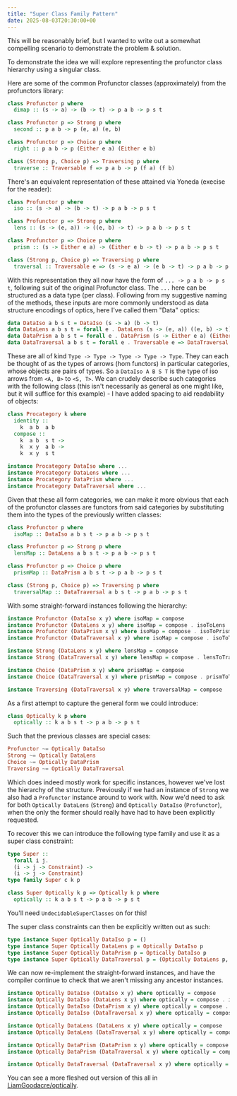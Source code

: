 ```yaml
---
title: "Super Class Family Pattern"
date: 2025-08-03T20:30:00+00
---
```


This will be reasonably brief, but I wanted to write out a somewhat compelling
scenario to demonstrate the problem & solution.

To demonstrate the idea we will explore representing the profunctor class
hierarchy using a singular class.

Here are some of the common Profunctor classes (approximately) from the
profunctors library:

```hs
class Profunctor p where
  dimap :: (s -> a) -> (b -> t) -> p a b -> p s t

class Profunctor p => Strong p where
  second :: p a b -> p (e, a) (e, b)

class Profunctor p => Choice p where
  right :: p a b -> p (Either e a) (Either e b)

class (Strong p, Choice p) => Traversing p where
  traverse :: Traversable f => p a b -> p (f a) (f b)
```

There's an equivalent representation of these attained via Yoneda (execise for
the reader):

```hs
class Profunctor p where
  iso :: (s -> a) -> (b -> t) -> p a b -> p s t

class Profunctor p => Strong p where
  lens :: (s -> (e, a)) -> ((e, b) -> t) -> p a b -> p s t

class Profunctor p => Choice p where
  prism :: (s -> Either e a) -> (Either e b -> t) -> p a b -> p s t

class (Strong p, Choice p) => Traversing p where
  traversal :: Traversable e => (s -> e a) -> (e b -> t) -> p a b -> p s t
```

With this representation they all now have the form of `... -> p a b -> p s t`,
following suit of the original Profunctor class. The `...` here can be
structured as a data type (per class). Following from my suggestive naming of
the methods, these inputs are more commonly understood as data structure
encodings of optics, here I've called them "Data" optics:

```hs
data DataIso a b s t = DataIso (s -> a) (b -> t)
data DataLens a b s t = forall e . DataLens (s -> (e, a)) ((e, b) -> t)
data DataPrism a b s t = forall e . DataPrism (s -> Either e a) (Either e b -> t)
data DataTraversal a b s t = forall e . Traversable e => DataTraversal (s -> e a) (e b -> t)
```

These are all of kind `Type -> Type -> Type -> Type -> Type`. They can each be
thought of as the types of arrows (hom functors) in particular categories,
whose objects are pairs of types. So a `DataIso A B S T` is the type of iso
arrows from `<A, B>` to `<S, T>`. We can crudely describe such categories with
the following class (this isn't necessarily as general as one might like, but
it will suffice for this example) - I have added spacing to aid readability of
objects:

```hs
class Procategory k where
  identity ::
    k  a b  a b
  compose ::
    k  a b  s t ->
    k  x y  a b ->
    k  x y  s t

instance Procategory DataIso where ...
instance Procategory DataLens where ...
instance Procategory DataPrism where ...
instance Procategory DataTraversal where ...
```

Given that these all form categories, we can make it more obvious that each of
the profunctor classes are functors from said categories by substituting them
into the types of the previously written classes:

```hs
class Profunctor p where
  isoMap :: DataIso a b s t -> p a b -> p s t

class Profunctor p => Strong p where
  lensMap :: DataLens a b s t -> p a b -> p s t

class Profunctor p => Choice p where
  prismMap :: DataPrism a b s t -> p a b -> p s t

class (Strong p, Choice p) => Traversing p where
  traversalMap :: DataTraversal a b s t -> p a b -> p s t
```

With some straight-forward instances following the hierarchy:

```hs
instance Profunctor (DataIso x y) where isoMap = compose
instance Profunctor (DataLens x y) where isoMap = compose . isoToLens
instance Profunctor (DataPrism x y) where isoMap = compose . isoToPrism
instance Profunctor (DataTraversal x y) where isoMap = compose . isoToTraversal

instance Strong (DataLens x y) where lensMap = compose
instance Strong (DataTraversal x y) where lensMap = compose . lensToTraversal

instance Choice (DataPrism x y) where prismMap = compose
instance Choice (DataTraversal x y) where prismMap = compose . prismToTraversal

instance Traversing (DataTraversal x y) where traversalMap = compose
```

As a first attempt to capture the general form we could introduce:

```hs
class Optically k p where
  optically :: k a b s t -> p a b -> p s t
```

Such that the previous classes are special cases:

```hs
Profunctor ~= Optically DataIso
Strong ~= Optically DataLens
Choice ~= Optically DataPrism
Traversing ~= Optically DataTraversal
```

Which does indeed mostly work for specific instances, however we've lost the
hierarchy of the structure. Previously if we had an instance of `Strong` we
also had a `Profunctor` instance around to work with. Now we'd need to ask for
both `Optically DataLens` (`Strong`) and `Optically DataIso` (`Profunctor`),
when the only the former should really have had to have been explicitly
requested.

To recover this we can introduce the following type family and use it as a
super class constraint:

```hs
type Super ::
  forall i j.
  (i -> j -> Constraint) ->
  (i -> j -> Constraint)
type family Super c k p

class Super Optically k p => Optically k p where
  optically :: k a b s t -> p a b -> p s t
```

You'll need `UndecidableSuperClasses` on for this!

The super class constraints can then be explicitly written out as such:

```hs
type instance Super Optically DataIso p = ()
type instance Super Optically DataLens p = Optically DataIso p
type instance Super Optically DataPrism p = Optically DataIso p
type instance Super Optically DataTraversal p = (Optically DataLens p, Optically DataPrism p)
```

We can now re-implement the straight-forward instances, and have the compiler
continue to check that we aren't missing any ancestor instances.

```hs
instance Optically DataIso (DataIso x y) where optically = compose
instance Optically DataIso (DataLens x y) where optically = compose . isoToLens
instance Optically DataIso (DataPrism x y) where optically = compose . isoToPrism
instance Optically DataIso (DataTraversal x y) where optically = compose . isoToTraversal

instance Optically DataLens (DataLens x y) where optically = compose
instance Optically DataLens (DataTraversal x y) where optically = compose . lensToTraversal

instance Optically DataPrism (DataPrism x y) where optically = compose
instance Optically DataPrism (DataTraversal x y) where optically = compose . prismToTraversal

instance Optically DataTraversal (DataTraversal x y) where optically = compose
```

You can see a more fleshed out version of this all in [LiamGoodacre/optically](https://github.com/LiamGoodacre/optically/blob/master/src).
